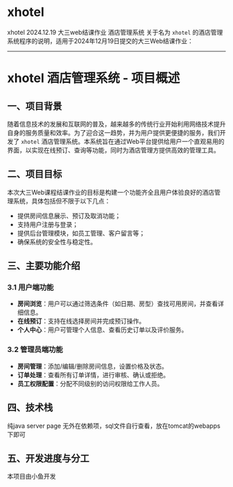 # xhotel
xhotel 2024.12.19 大三web结课作业 酒店管理系统
关于名为 `xhotel` 的酒店管理系统程序的说明，适用于2024年12月19日提交的大三Web结课作业：

---

# xhotel 酒店管理系统 - 项目概述

## 一、项目背景
随着信息技术的发展和互联网的普及，越来越多的传统行业开始利用网络技术提升自身的服务质量和效率。为了迎合这一趋势，并为用户提供更便捷的服务，我们开发了 `xhotel` 酒店管理系统。本系统旨在通过Web平台提供给用户一个直观易用的界面，以实现在线预订、查询等功能，同时为酒店管理方提供高效的管理工具。

## 二、项目目标
本次大三Web课程结课作业的目标是构建一个功能齐全且用户体验良好的酒店管理系统，具体包括但不限于以下几点：
- 提供房间信息展示、预订及取消功能；
- 支持用户注册与登录；
- 提供后台管理模块，如员工管理、客户留言等；
- 确保系统的安全性与稳定性。

## 三、主要功能介绍

### 3.1 用户端功能
- **房间浏览**：用户可以通过筛选条件（如日期、房型）查找可用房间，并查看详细信息。
- **在线预订**：支持在线选择房间并完成预订操作。
- **个人中心**：用户可管理个人信息、查看历史订单以及评价服务。

### 3.2 管理员端功能
- **房间管理**：添加/编辑/删除房间信息，设置价格及状态。
- **订单处理**：查看所有订单详情，进行审核、确认或拒绝。
- **员工权限配置**：分配不同级别的访问权限给工作人员。

## 四、技术栈
纯java server page 无外在依赖项，sql文件自行查看，放在tomcat的webapps下即可

## 五、开发进度与分工
本项目由小鱼开发
